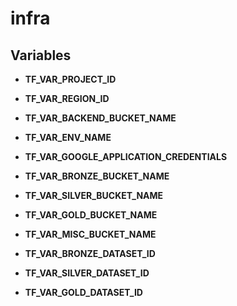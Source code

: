 # infra

## Variables

- **TF_VAR_PROJECT_ID**
- **TF_VAR_REGION_ID**

- **TF_VAR_BACKEND_BUCKET_NAME**
- **TF_VAR_ENV_NAME**
- **TF_VAR_GOOGLE_APPLICATION_CREDENTIALS**

- **TF_VAR_BRONZE_BUCKET_NAME**
- **TF_VAR_SILVER_BUCKET_NAME**
- **TF_VAR_GOLD_BUCKET_NAME**
- **TF_VAR_MISC_BUCKET_NAME**

- **TF_VAR_BRONZE_DATASET_ID**
- **TF_VAR_SILVER_DATASET_ID**
- **TF_VAR_GOLD_DATASET_ID**


